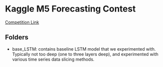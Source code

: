 # Kaggle M5 Forecasting Contest 
[Competition Link](https://www.kaggle.com/c/m5-forecasting-accuracy/overview)

## Folders 
- base_LSTM: contains baseline LSTM model that we experimented with. Typically not too deep (one to three layers deep), and experimented with various time series data slicing methods. 
